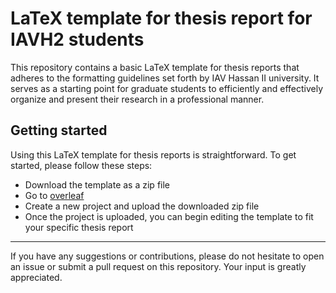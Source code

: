 #  LaTeX template for thesis report for IAVH2 students

This repository contains a basic LaTeX template for thesis reports that adheres to the formatting guidelines set forth by IAV Hassan II university.
It serves as a starting point for graduate students to efficiently and effectively organize and present their research in a professional manner.

## Getting started

Using this LaTeX template for thesis reports is straightforward. To get started, please follow these steps:

- Download the template as a zip file
- Go to [overleaf](https://www.overleaf.com/)
- Create a new project and upload the downloaded zip file
- Once the project is uploaded, you can begin editing the template to fit your specific thesis report

---

If you have any suggestions or contributions, please do not hesitate to open an issue or submit a pull request on this repository. Your input is greatly appreciated.
